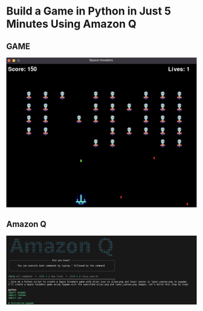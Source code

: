 # Build a Game in Python in Just 5 Minutes Using Amazon Q

## GAME
![Alt text](/game.png)

## Amazon Q
![Alt text](/amzq.png)
